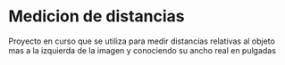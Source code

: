 # Medicion de distancias

Proyecto en curso que se utiliza para medir distancias relativas al objeto mas a la izquierda de la imagen y conociendo su ancho 
real en pulgadas

